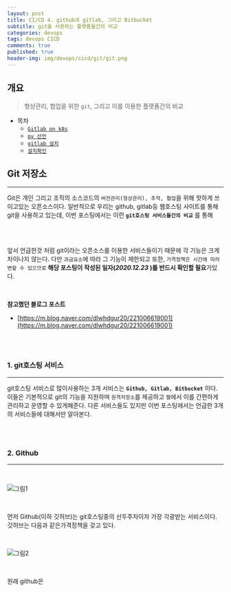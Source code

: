 ```yaml
---
layout: post
title: CI/CD 4. github과 gitlab, 그리고 Bitbucket
subtitle: git을 사용하는 플랫폼들간의 비교
categories: devops
tags: devops CICD
comments: true
published: true
header-img: img/devops/cicd/git/git.png
---
```


## 개요
> 형상관리, 협업을 위한 `git`, 그리고 이를 이용한 플랫폼간의 비교
  
- 목차
	- [`Gitlab on k8s`](#h2-idgitlab-on-k8s-342gitlab-on-k8sh2)
	- [`pv 선언`](#1-persistent-volume퍼시스턴트-볼륨-선언)
	- [`gitlab 설치`](#2-gitlab-설치)
	- [`설치확인`](#3-정상-설치-확인)
  
## Git 저장소
---
Git은 개인 그리고 조직의 소스코드의 `버전관리(형상관리), 추적, 협업`을 위해 핫하게 쓰이고있는 오픈소스이다. 일반적으로 우리는 github, gitlab등 웹호스팅 사이트를 통해 git을 사용하고 있는데, 이번 포스팅에서는 이런 **`git호스팅 서비스들간의 비교`** 를 통해 

<br><br>

앞서 언급한것 처럼 git이라는 오픈소스를 이용한 서비스들이기 때문에 각 기능은 크게 차이나지 않는다. 다만 `과금요소`에 따라 그 기능이 제한되고 또한, `가격정책은 시간에 따라 변할 수 있으므로` **해당 포스팅이 작성된 일자(_2020.12.23_ )를 반드시 확인할 필요**가있다.

<br>

**참고했던 블로그 포스트**

-   [https://m.blog.naver.com/dlwhdgur20/221006619001](https://m.blog.naver.com/dlwhdgur20/221006619001)


<br><br>


### **1. git호스팅 서비스**
---

git호스팅 서비스로 많이사용하는 3개 서비스는 **`Github, Gitlab, Bitbucket`** 이다. 이들은 기본적으로 git의 기능을 지원하며 `원격저장소`를 제공하고 `웹`에서 이를 간편하게 관리하고 운영할 수 있게해준다. 다른 서비스들도 있지만 이번 포스팅에서는 언급한 3개의 서비스들에 대해서만 알아본다.


<br><br>


### **2. Github**
---

<br>

![그림1](https://cdn.jsdelivr.net/gh/zunoxi/zunoxi.github.io/assets/img/devops/cicd/git/1.png)

<br>

먼저 Github(이하 깃허브)는 git호스팅중의 선두주자이자 가장 각광받는 서비스이다. 깃허브는 다음과 같은가격정책을 갖고 있다.

<br>

![그림2](https://cdn.jsdelivr.net/gh/zunoxi/zunoxi.github.io/assets/img/devops/cicd/git/4.png)

<br>

원래 github은    